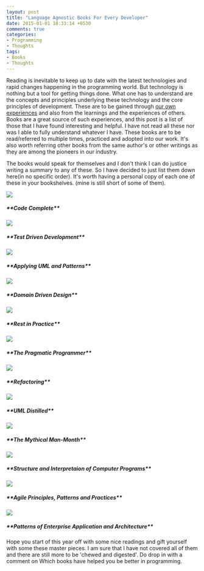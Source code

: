 ```yaml
---
layout: post
title: "Language Agnostic Books For Every Developer"
date: 2015-01-01 18:33:14 +0530
comments: true
categories: 
- Programming
- Thoughts
tags:
- Books
- Thoughts
---
```


Reading is inevitable to keep up to date with the latest technologies and rapid changes happening in the programming world. But technology is nothing but a tool for getting things done. What one has to understand are the concepts and principles underlying these technology and the core principles of development. These are to be gained through [our own experiences](http://www.rahulpnath.com/blog/an-enterprise-it-project-experience/) and also from the learnings and the experiences of others. Books are a great source of such experiences, and this post is a list of those that I have found interesting and helpful. I have not read all these nor was I able to fully understand whatever I have. These books are to be read/referred to multiple times, practiced and adopted into our work. It's also worth referring other books from the same author's or other writings as they are among the pioneers in our industry. 

The books would speak for themselves and I don't think I can do justice writing a summary to any of these. So I have decided to just list them down here(in no specific order). It's worth having a personal copy of each one of these in your bookshelves. (mine is still short of some of them). 

<div>
      <div class="row">
        <div class="col-sm-6 col-md-3">
          <div class="thumbnail">
            <a href="http://www.amazon.com/gp/product/0735619670/ref=as_li_tl?ie=UTF8&camp=1789&creative=390957&creativeASIN=0735619670&linkCode=as2&tag=rahulpnath-20&linkId=6EBVFQ44LVCQC3VW">
            <img src="/images/books_codecomplete.jpg" data-holder-rendered="true" style="display: block;" >
             </a>
            <div class="caption">
              <h5>**Code Complete**</h5>
            </div>
          </div>
        </div>
       <div class="col-sm-6 col-md-3">
          <div class="thumbnail">
          <a href="http://www.amazon.com/gp/product/0321146530/ref=as_li_tl?ie=UTF8&camp=1789&creative=390957&creativeASIN=0321146530&linkCode=as2&tag=rahulpnath-20&linkId=UFKBUSTB43PNRS76" >
            <img src="/images/books_tdd.jpg" data-holder-rendered="true" style="display: block;">
            </a>
            <div class="caption">
              <h5>**Test Driven Development**</h5>
            </div>
          </div>
        </div>
        <div class="col-sm-6 col-md-3">
          <div class="thumbnail">
           <a href="http://www.amazon.com/gp/product/0131489062/ref=as_li_tl?ie=UTF8&camp=1789&creative=390957&creativeASIN=0131489062&linkCode=as2&tag=rahulpnath-20&linkId=2IKSKNFHUIXAC3V4" >
            <img src="/images/books_applyinguml.jpeg" data-holder-rendered="true" style="display: block;">
            </a>
            <div class="caption">
              <h5>**Applying UML and Patterns**</h5>            
            </div>
          </div>
        </div>
     <div class="col-sm-6 col-md-3">
          <div class="thumbnail">
           <a href="http://www.amazon.com/gp/product/0321125215/ref=as_li_tl?ie=UTF8&camp=1789&creative=390957&creativeASIN=0321125215&linkCode=as2&tag=rahulpnath-20&linkId=LGNNMURUNPIQJ22Q" >
            <img src="/images/books_ddd.jpg" data-holder-rendered="true" style="display: block;">
           </a>
            <div class="caption">
              <h5>**Domain Driven Design**</h5>            
            </div>
          </div>
        </div>
       </div>
      <div class="row">
        <div class="col-sm-6 col-md-3">
          <div class="thumbnail">
           <a href="http://www.amazon.com/gp/product/0596805829/ref=as_li_tl?ie=UTF8&camp=1789&creative=390957&creativeASIN=0596805829&linkCode=as2&tag=rahulpnath-20&linkId=BAC6OAIRWSGB4ZBB" >
            <img src="/images/books_restinpractice.jpg" data-holder-rendered="true" style="display: block;">
           </a>
            <div class="caption">
              <h5>**Rest in Practice**</h5>
            </div>
          </div>
        </div>
      <div class="col-sm-6 col-md-3">
          <div class="thumbnail">
            <a href="http://www.amazon.com/gp/product/020161622X/ref=as_li_tl?ie=UTF8&camp=1789&creative=390957&creativeASIN=020161622X&linkCode=as2&tag=rahulpnath-20&linkId=I6W7QKVDPXSBR37P" >
            <img src="/images/books_pragmaticprogrammer.jpg" data-holder-rendered="true" style="display: block;">
            </a>
            <div class="caption">
              <h5>**The Pragmatic Programmer**</h5>            
            </div>
          </div>
        </div>
        <div class="col-sm-6 col-md-3">
          <div class="thumbnail">
           <a href="http://www.amazon.com/gp/product/0201485672/ref=as_li_tl?ie=UTF8&camp=1789&creative=390957&creativeASIN=0201485672&linkCode=as2&tag=rahulpnath-20&linkId=VPJIMQDT3AENNVY6" >
            <img src="/images/books_refactoring.jpg" data-holder-rendered="true" style="display: block;">
            </a>
            <div class="caption">
              <h5>**Refactoring**</h5>
            </div>
          </div>
        </div>
    <div class="col-sm-6 col-md-3">
          <div class="thumbnail">
           <a href="http://www.amazon.com/gp/product/0321193687/ref=as_li_tl?ie=UTF8&camp=1789&creative=390957&creativeASIN=0321193687&linkCode=as2&tag=rahulpnath-20&linkId=HXUV2APJ7YOHRIZY" >
            <img src="/images/books_umldistilled.jpg" data-holder-rendered="true" style="display: block;">
           </a>
            <div class="caption">
              <h5>**UML Distilled**</h5>
            </div>
          </div>
        </div>
      </div>
      <div class="row">     
        <div class="col-sm-6 col-md-3">
          <div class="thumbnail">
           <a href="http://www.amazon.com/gp/product/0201835959/ref=as_li_tl?ie=UTF8&camp=1789&creative=390957&creativeASIN=0201835959&linkCode=as2&tag=rahulpnath-20&linkId=HKH5I6Q3Y6IYSCI5" >
            <img src="/images/books_mythicalmanmonth.jpg" data-holder-rendered="true" style="display: block;">
            </a>
            <div class="caption">
              <h5>**The Mythical Man-Month**</h5>           
            </div>
          </div>
        </div> 
      <div class="col-sm-6 col-md-3">
          <div class="thumbnail">
            <a href="http://www.amazon.com/gp/product/0262510871/ref=as_li_tl?ie=UTF8&camp=1789&creative=390957&creativeASIN=0262510871&linkCode=as2&tag=rahulpnath-20&linkId=7YASXOZAUG7JDUDI" >
            <img src="/images/books_sicp.jpg" data-holder-rendered="true" style="display: block;">
             </a>
            <div class="caption">
              <h5>**Structure and Interpretaion of Computer Programs**</h5>
            </div>
          </div>
        </div>
       <div class="col-sm-6 col-md-3">
          <div class="thumbnail">
           <a href="http://www.amazon.com/gp/product/0131857258/ref=as_li_tl?ie=UTF8&camp=1789&creative=390957&creativeASIN=0131857258&linkCode=as2&tag=rahulpnath-20&linkId=SQ27A44S24WSXQK4" >
            <img src="/images/books_agilepatterns.jpg" data-holder-rendered="true" style="display: block;">
           </a> 
           <div class="caption">
              <h5>**Agile Principles, Patterns and Practices**</h5>        
            </div>
          </div>
        </div>
        <div class="col-sm-6 col-md-3">
          <div class="thumbnail">
         <a href="http://www.amazon.com/gp/product/0321127420/ref=as_li_tl?ie=UTF8&camp=1789&creative=390957&creativeASIN=0321127420&linkCode=as2&tag=rahulpnath-20&linkId=UR5IBEFV64BK5FYG" >
            <img src="/images/books_poeaa.jpg" data-holder-rendered="true" style="display: block;">
          </a>
            <div class="caption">
              <h5>**Patterns of Enterprise Application and Architecture**</h5>            
            </div>
          </div>
        </div>      
      </div>
	
Hope you start of this year off with some nice readings and gift yourself with some these master pieces. I am sure that I have not covered all of them and there are still more to be 'chewed and digested'. Do drop in with a comment on Which books have helped you be better in programming.